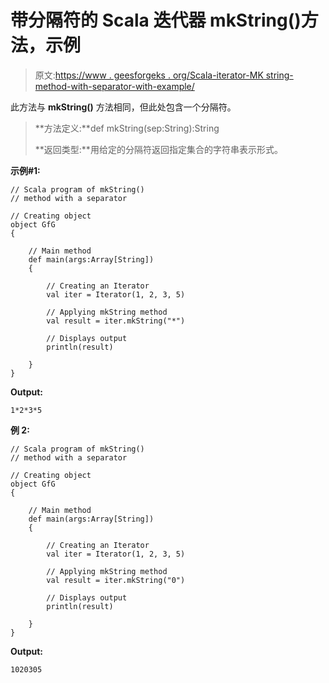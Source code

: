 # 带分隔符的 Scala 迭代器 mkString()方法，示例

> 原文:[https://www . geesforgeks . org/Scala-iterator-MK string-method-with-separator-with-example/](https://www.geeksforgeeks.org/scala-iterator-mkstring-method-with-a-separator-with-example/)

此方法与 **mkString()** 方法相同，但此处包含一个分隔符。

> **方法定义:**def mkString(sep:String):String
> 
> **返回类型:**用给定的分隔符返回指定集合的字符串表示形式。

**示例#1:**

```
// Scala program of mkString()
// method with a separator

// Creating object
object GfG
{ 

    // Main method
    def main(args:Array[String])
    {

        // Creating an Iterator 
        val iter = Iterator(1, 2, 3, 5)

        // Applying mkString method 
        val result = iter.mkString("*")

        // Displays output
        println(result)

    }
}
```

**Output:**

```
1*2*3*5

```

**例 2:**

```
// Scala program of mkString()
// method with a separator

// Creating object
object GfG
{ 

    // Main method
    def main(args:Array[String])
    {

        // Creating an Iterator 
        val iter = Iterator(1, 2, 3, 5)

        // Applying mkString method 
        val result = iter.mkString("0")

        // Displays output
        println(result)

    }
}
```

**Output:**

```
1020305

```